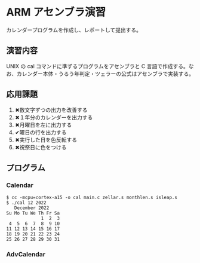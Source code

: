 # ARM アセンブラ演習
カレンダープログラムを作成し、レポートして提出する。

## 演習内容
UNIX の cal コマンドに準ずるプログラムをアセンブラと C 言語で作成する。なお、カレンダー本体・うるう年判定・ツェラーの公式はアセンブラで実装する。

## 応用課題
1. ✖数文字ずつの出力を改善する
2. ✖１年分のカレンダーを出力する
3. ✖月曜日を左に出力する
4. ✔曜日の行を出力する
5. ✖実行した日を色反転する
6. ✖祝祭日に色をつける

## プログラム
### Calendar
```
$ cc -mcpu=cortex-a15 -o cal main.c zellar.s monthlen.s isleap.s
$ ./cal 12 2022
   December 2022
Su Mo Tu We Th Fr Sa 
             1  2  3 
 4  5  6  7  8  9 10 
11 12 13 14 15 16 17 
18 19 20 21 22 23 24 
25 26 27 28 29 30 31
```

### AdvCalendar
```

```